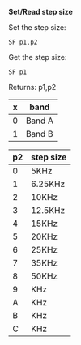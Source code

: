 __Set/Read step size__

Set the step size:

	SF p1,p2

Get the step size:

	SF p1

Returns: p1,p2
	
|x|band
|---|---|
|0|Band A
|1|Band B

|p2|step size
|---|---|
|0|5KHz
|1|6.25KHz
|2|10KHz
|3|12.5KHz
|4|15KHz
|5|20KHz
|6|25KHz
|7|35KHz
|8|50KHz
|9|KHz
|A|KHz
|B|KHz
|C|KHz


